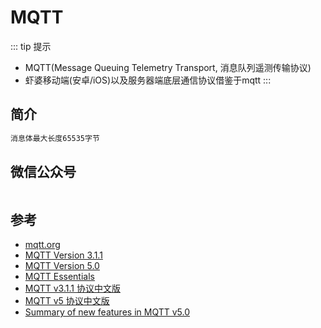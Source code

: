 # MQTT

::: tip 提示

- MQTT(Message Queuing Telemetry Transport, 消息队列遥测传输协议)
- 虾婆移动端(安卓/iOS)以及服务器端底层通信协议借鉴于mqtt
:::

## 简介

```bash
消息体最大长度65535字节
```

## 微信公众号

<img :src="$withBase('/image/qrcode_xiaperio_430.jpg')" style="width:250px;"/>

## 参考

- [mqtt.org](http://mqtt.org/)
- [MQTT Version 3.1.1](http://docs.oasis-open.org/mqtt/mqtt/v3.1.1/os/mqtt-v3.1.1-os.html)
- [MQTT Version 5.0](https://docs.oasis-open.org/mqtt/mqtt/v5.0/mqtt-v5.0.html)
- [MQTT Essentials](https://www.hivemq.com/mqtt-essentials/)
- [MQTT v3.1.1 协议中文版](https://github.com/mcxiaoke/mqtt)
- [MQTT v5 协议中文版](https://github.com/hui6075/mqtt_v5)
- [Summary of new features in MQTT v5.0](https://docs.oasis-open.org/mqtt/mqtt/v5.0/os/mqtt-v5.0-os.html#_Toc3901293)
